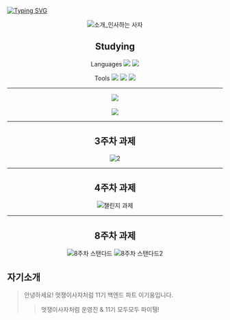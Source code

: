 [![Typing SVG](https://readme-typing-svg.herokuapp.com?size=30&duration=4500&color=F77500&width=600&lines=%F0%9F%A6%81_Welcome_Kiwoong_Lee_%F0%9F%A6%81+)](https://git.io/typing-svg)

<div align="center">

![소개_인사하는 사자](https://user-images.githubusercontent.com/81146131/221498526-e2db6afd-e36d-447c-ab58-58069793bedf.gif)

## Studying
Languages
<img src="https://img.shields.io/badge/Python-3776AB?style=flat&logo=Python&logoColor=white"/>
<img src="https://img.shields.io/badge/C-A8B9CC?style=flat&logo=C&logoColor=white"/>

Tools
<img src="https://img.shields.io/badge/GitHub-181717?style=flat&logo=GitHub&logoColor=white"/>
<img src="https://img.shields.io/badge/Notion-3776AB?style=flat&logo=Notion&logoColor=white"/>
<img src="https://img.shields.io/badge/Slack-4A154B?style=flat&logo=Slack&logoColor=white"/>

***
<img src="https://github-readme-stats.vercel.app/api/top-langs/?username=oro7l&layout=compact"><br><br>
<img src="https://github-readme-stats.vercel.app/api?username=oro7l&show_icons=true">

***
## 3주차 과제
![2](https://user-images.githubusercontent.com/127576762/227777491-bbda4aaf-1e28-4a56-9283-4866b9182c9e.png)

***
## 4주차 과제
![챌린지 과제](https://user-images.githubusercontent.com/127576762/229818460-877f5477-9b89-40ff-aebf-0709ca1e8704.png)

***
## 8주차 과제
![8주차 스탠다드](https://github.com/LikeLion-at-CAU-11th/Kiwoong-Lee/assets/127576762/aaa8559d-4490-4364-b261-01f0370ea061)
![8주차 스탠다드2](https://github.com/LikeLion-at-CAU-11th/Kiwoong-Lee/assets/127576762/e15a7a12-e26a-44f9-afa4-b67f7cff2605)

</div>

## 자기소개
> 안녕하세요! 멋쟁이사자처럼 11기 백엔드 파트 이기웅입니다.
>> 멋쟁이사자처럼 운영진 & 11기 모두모두 파이퉹!